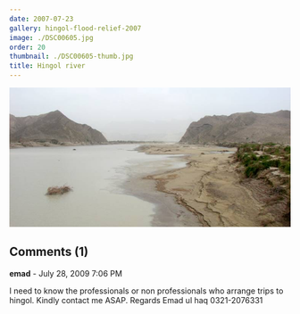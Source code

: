 ```yaml
---
date: 2007-07-23
gallery: hingol-flood-relief-2007
image: ./DSC00605.jpg
order: 20
thumbnail: ./DSC00605-thumb.jpg
title: Hingol river
---
```


![Hingol river](./DSC00605.jpg)

<div id="comments">

## Comments (1)

<div id="comment">

**emad** - July 28, 2009  7:06 PM

I need to know the professionals or non professionals who arrange trips to hingol. Kindly contact me ASAP.
Regards
Emad ul haq
0321-2076331

</div>

</div>